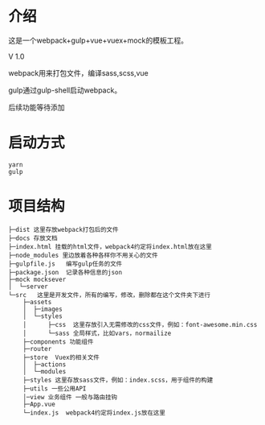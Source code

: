 
# 介绍
这是一个webpack+gulp+vue+vuex+mock的模板工程。

V 1.0

webpack用来打包文件，编译sass,scss,vue

gulp通过gulp-shell启动webpack。

后续功能等待添加

# 启动方式
```
yarn
gulp
```

# 项目结构
```
├─dist 这里存放webpack打包后的文件
├─docs 存放文档
├─index.html 挂载的html文件，webpack4约定将index.html放在这里
├─node_modules 里边放着各种各样你不用关心的文件
├─gulpfile.js   编写gulp任务的文件
├─package.json  记录各种信息的json
├─mock mocksever
│  └─server
└─src   这里是开发文件，所有的编写，修改，删除都在这个文件夹下进行
    ├─assets
    │  ├─images
    │  └─styles
    │      ├─css  这里存放引入无需修改的css文件，例如：font-awesome.min.css
    │      └─sass 全局样式，比如vars，normailize
    ├─components 功能组件
    ├─router 
    ├─store  Vuex的相关文件 
    │  ├─actions
    │  └─modules
    ├─styles 这里存放sass文件，例如：index.scss，用于组件的构建
    ├─utils 一些公用API
    │─view 业务组件 一般与路由挂钩
    ├─App.vue 
    └─index.js  webpack4约定将index.js放在这里   
```